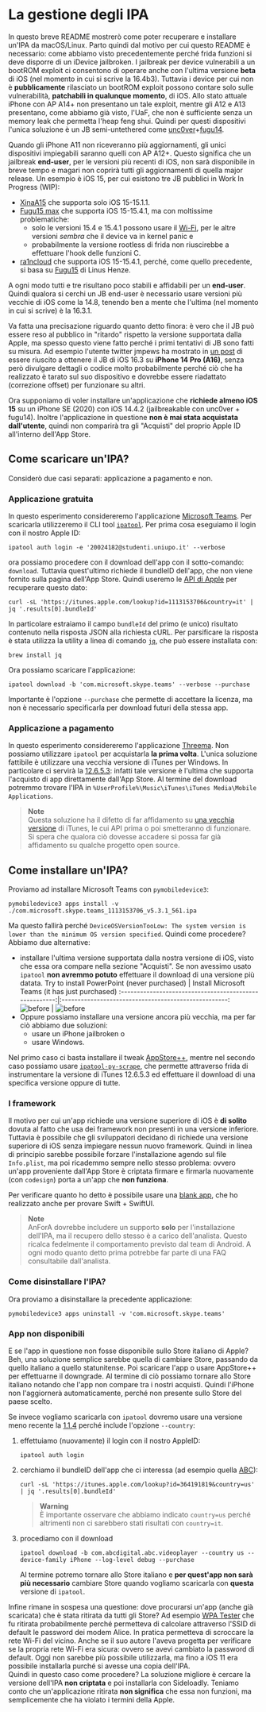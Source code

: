 # La gestione degli IPA

In questo breve README mostrerò come poter recuperare e installare un'IPA da macOS/Linux.
Parto quindi dal motivo per cui questo README è necessario: come abbiamo visto precedentemente perché frida funzioni si deve disporre di un iDevice jailbroken.
I jailbreak per device vulnerabili a un bootROM exploit ci consentono di operare anche con l'ultima versione **beta** di iOS (nel momento in cui si scrive la 16.4b3).
Tuttavia i device per cui non è **pubblicamente** rilasciato un bootROM exploit possono contare solo sulle vulnerabilità, **patchabili in qualunque momento**, di iOS.
Allo stato attuale iPhone con AP A14+ non presentano un tale exploit, mentre gli A12 e A13 presentano, come abbiamo già visto, l'UaF, che non è sufficiente senza un memory leak che permetta l'heap feng shui.
Quindi per questi dispositivi l'unica soluzione è un JB semi-untethered come [unc0ver](https://unc0ver.dev/)+[fugu14](https://github.com/LinusHenze/Fugu14).

Quando gli iPhone A11 non riceveranno più aggiornamenti, gli unici dispositivi impiegabili saranno quelli con AP A12+.
Questo significa che un jailbreak **end-user**, per le versioni più recenti di iOS, non sarà disponibile in breve tempo e magari non coprirà tutti gli aggiornamenti di quella major release.
Un esempio è iOS 15, per cui esistono tre JB pubblici in Work In Progress (WIP):
- [XinaA15](https://twitter.com/xina520) che supporta solo iOS 15-15.1.1.
- [Fugu15 max](https://github.com/opa334/Fugu15/tree/max) che supporta iOS 15-15.4.1, ma con moltissime problematiche:
  - solo le versioni 15.4 e 15.4.1 possono usare il [Wi-Fi](https://github.com/opa334/Fugu15#known-issuesbugs), per le altre versioni _sembra_ che il device va in kernel panic e
  - <span><!-- https://discord.com/channels/779134930265309195/779151007488933889/1081588249472016515 --></span>
    probabilmente la versione rootless di frida non riuscirebbe a effettuare l'hook delle funzioni C.
- [ra1ncloud](https://github.com/iarchiveml/ra1ncloud) che supporta iOS 15-15.4.1, perché, come quello precedente, si basa su [Fugu15](https://github.com/pinauten/Fugu15) di Linus Henze.

A ogni modo tutti e tre risultano poco stabili e affidabili per un **end-user**.
Quindi qualora si cerchi un JB end-user è necessario usare versioni più vecchie di iOS come la 14.8, tenendo ben a mente che l'ultima (nel momento in cui si scrive) è la 16.3.1.

Va fatta una precisazione riguardo quanto detto finora: è vero che il JB può essere reso al pubblico in "ritardo" rispetto la versione supportata dalla Apple, ma spesso questo viene fatto perché i primi tentativi di JB sono fatti su misura.
Ad esempio l'utente twitter jmpews ha mostrato in [un post](https://twitter.com/jmpews/status/1623605844305924097) di essere riuscito a ottenere il JB di iOS 16.3 su **iPhone 14 Pro (A16)**, senza però divulgare dettagli o codice molto probabilmente perché ciò che ha realizzato è tarato sul suo dispositivo e dovrebbe essere riadattato (correzione offset) per funzionare su altri.

Ora supponiamo di voler installare un'applicazione che **richiede almeno iOS 15** su un iPhone SE (2020) con iOS 14.4.2 (jailbreakable con unc0ver + fugu14).
Inoltre l'applicazione in questione **non è mai stata acquistata dall'utente**, quindi non comparirà tra gli "Acquisti" del proprio Apple ID all'interno dell'App Store.

## Come scaricare un'IPA?

Considerò due casi separati: applicazione a pagamento e non.

### Applicazione gratuita

In questo esperimento considereremo l'applicazione [Microsoft Teams](https://apps.apple.com/it/app/microsoft-teams/id1113153706). 
Per scaricarla utilizzeremo il CLI tool [`ipatool`](https://github.com/majd/ipatool).
Per prima cosa eseguiamo il login con il nostro Apple ID:
```shell
ipatool auth login -e '20024182@studenti.uniupo.it' --verbose
```
ora possiamo procedere con il download dell'app con il sotto-comando: `download`.
Tuttavia quest'ultimo richiede il bundleID dell'app, che non viene fornito sulla pagina dell'App Store.
Quindi useremo le [API di Apple](https://developer.apple.com/library/archive/documentation/AudioVideo/Conceptual/iTuneSearchAPI/LookupExamples.html#//apple_ref/doc/uid/TP40017632-CH7-SW1) per recuperare questo dato:
```shell
curl -sL 'https://itunes.apple.com/lookup?id=1113153706&country=it' | jq '.results[0].bundleId'
```
In particolare estraiamo il campo `bundleId` del primo (e unico) risultato contenuto nella risposta JSON alla richiesta cURL.
Per parsificare la risposta è stata utilizza la utility a linea di comando [`jq`](https://stedolan.github.io/jq/), che può essere installata con:
```shell
brew install jq
```
Ora possiamo scaricare l'applicazione:
```shell
ipatool download -b 'com.microsoft.skype.teams' --verbose --purchase
```
Importante è l'opzione `--purchase` che permette di accettare la licenza, ma non è necessario specificarla per download futuri della stessa app.

### Applicazione a pagamento

In questo esperimento considereremo l'applicazione [Threema](https://apps.apple.com/app/threema/id578665578).
Non possiamo utilizzare `ipatool` per acquistarla **la prima volta**.
L'unica soluzione fattibile è utilizzare una vecchia versione di iTunes per Windows.
In particolare ci servirà la [12.6.5.3](https://secure-appldnld.apple.com/itunes12/091-87819-20180912-69177170-B085-11E8-B6AB-C1D03409AD2A6/iTunes64Setup.exe): infatti tale versione è l'ultima che supporta l'acquisto di app direttamente dall'App Store.
Al termine del download potremmo trovare l'IPA in `%UserProfile%\Music\iTunes\iTunes Media\Mobile Applications`.
> **Note**</br>
> Questa soluzione ha il difetto di far affidamento su [una vecchia versione](https://appledb.dev/firmware/iTunes/1265A4.html) di iTunes, le cui API prima o poi smetteranno di funzionare.
> Si spera che qualora ciò dovesse accadere si possa far già affidamento su qualche progetto open source.

## Come installare un'IPA? 

Proviamo ad installare Microsoft Teams con `pymobiledevice3`:
```shell
pymobiledevice3 apps install -v ./com.microsoft.skype.teams_1113153706_v5.3.1_561.ipa
```
Ma questo fallirà perché `DeviceOSVersionTooLow: The system version is lower than the minimum OS version specified`. Quindi come procedere?
Abbiamo due alternative:
- installare l'ultima versione supportata dalla nostra versione di iOS, visto che essa ora compare nella sezione "Acquisti".
  Se non avessimo usato `ipatool` **non avremmo potuto** effettuare il download di una versione più datata.
  <span><!-- https://stackoverflow.com/a/24320279 --></span>
  Try to install PowerPoint (never purchased)             |  Install Microsoft Teams (it has just purchased)
  :------------------------------------------------------:|:----------------------------------------------------:
  ![before](../images/ipa/before.jpg?raw=true "Before")   |  ![before](../images/ipa/after.jpg?raw=true "After")
- Oppure possiamo installare una versione ancora più vecchia, ma per far ciò abbiamo due soluzioni:
  - usare un iPhone jailbroken o
  - usare Windows.

Nel primo caso ci basta installare il tweak [AppStore++](https://cokepokes.github.io/depiction/appstoreplus.html), mentre nel secondo caso possiamo usare [`ipatool-py-scrape`](https://github.com/minif/ipatool-py-scrape#download-old-version), che permette attraverso frida di instrumentare la versione di iTunes 12.6.5.3 ed effettuare il download di una specifica versione oppure di tutte.

### I framework

Il motivo per cui un'app richiede una versione superiore di iOS è **di solito** dovuta al fatto che usa dei framework non presenti in una versione inferiore.
Tuttavia è possibile che gli sviluppatori decidano di richiede una versione superiore di iOS senza impiegare nessun nuovo framework.
Quindi in linea di principio sarebbe possibile forzare l'installazione agendo sul file `Info.plist`, ma poi ricademmo sempre nello stesso problema: ovvero un'app proveniente dall'App Store è criptata firmare e firmarla nuovamente (con `codesign`) porta a un'app che **non funziona**.

Per verificare quanto ho detto è possibile usare una [blank app](), che ho realizzato anche per provare Swift + SwiftUI.

> **Note**</br>
> AnForA dovrebbe includere un supporto **solo** per l'installazione dell'IPA, ma il recupero dello stesso è a carico dell'analista.
> Questo ricalca fedelmente il comportamento previsto dal team di Android.
> A ogni modo quanto detto prima potrebbe far parte di una FAQ consultabile dall'analista.

### Come disinstallare l'IPA?

Ora proviamo a disinstallare la precedente applicazione:
```shell
pymobiledevice3 apps uninstall -v 'com.microsoft.skype.teams'
```

### App non disponibili

E se l'app in questione non fosse disponibile sullo Store italiano di Apple?
Beh, una soluzione semplice sarebbe quella di cambiare Store, passando da quello italiano a quello statunitense.
Poi scaricare l'app o usare AppStore++ per effettuarne il downgrade.
Al termine di ciò possiamo tornare allo Store italiano notando che l'app non compare tra i nostri acquisti.
Quindi l'iPhone non l'aggiornerà automaticamente, perché non presente sullo Store del paese scelto.

Se invece vogliamo scaricarla con `ipatool` dovremo usare una versione meno recente la [1.1.4](https://github.com/majd/ipatool/releases/tag/v1.1.4) perché include l'opzione `--country`:
1. effettuiamo (nuovamente) il login con il nostro AppleID:
   ```shell
   ipatool auth login
   ```
2. cerchiamo il bundleID dell'app che ci interessa (ad esempio quella [ABC](https://apps.apple.com/us/app/abc-live-tv-full-episodes/id364191819)):
   ```shell
   curl -sL 'https://itunes.apple.com/lookup?id=364191819&country=us' | jq '.results[0].bundleId'
   ```
   > **Warning**</br>
   > È importante osservare che abbiamo indicato `country=us` perché altrimenti non ci sarebbero stati risultati con `country=it`.
3. procediamo con il download
   ```shell
   ipatool download -b com.abcdigital.abc.videoplayer --country us --device-family iPhone --log-level debug --purchase
   ```
   Al termine potremo tornare allo Store italiano e **per quest'app non sarà più necessario** cambiare Store quando vogliamo scaricarla con **questa** versione di `ipatool`.

Infine rimane in sospesa una questione: dove procurarsi un'app (anche già scaricata) che è stata ritirata da tutti gli Store?
Ad esempio [WPA Tester](https://www.iphoneitalia.com/309585/wpa-tester-3-0-disponibile-su-app-store) che fu ritirata probabilmente perché permetteva di calcolare attraverso l'SSID di default le password dei modem Alice.
In pratica permetteva di scroccare la rete Wi-Fi del vicino.
Anche se il suo autore l'aveva progetta per verificare se la propria rete Wi-Fi era sicura: ovvero se avevi cambiato la password di default.
Oggi non sarebbe più possibile utilizzarla, ma fino a iOS 11 era possibile installarla purché si avesse una copia dell'IPA.<br/>
Quindi in questo caso come procedere? La soluzione migliore è cercare la versione dell'IPA **non criptata** e poi installarla con Sideloadly.
Teniamo conto che un'applicazione ritirata **non significa** che essa non funzioni, ma semplicemente che ha violato i termini della Apple.
